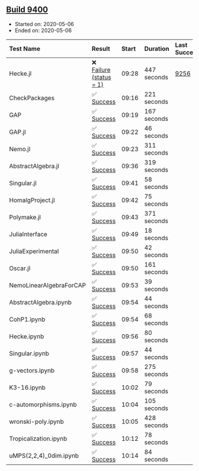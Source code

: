 ## [Build 9400](https://oscarci.mathematik.uni-kl.de/job/oscar/9400/)

* Started on: 2020-05-06
* Ended on: 2020-05-06

| Test Name    | Result | Start | Duration | Last Success | First Failure |
|:-------------|:-------|:------|:---------|:-------------|:--------------|
| Hecke.jl | ❌ [Failure (status = 1)](https://oscarci.mathematik.uni-kl.de/job/oscar/9400/artifact/logs/build-9400/Hecke.jl.log) | 09:28 | 447 seconds | [9256](https://oscarci.mathematik.uni-kl.de/job/oscar/9256/) | [9257](https://oscarci.mathematik.uni-kl.de/job/oscar/9257/) |
| CheckPackages | ✅ [Success](https://oscarci.mathematik.uni-kl.de/job/oscar/9400/artifact/logs/build-9400/CheckPackages.log) | 09:16 | 221 seconds |  |  |
| GAP | ✅ [Success](https://oscarci.mathematik.uni-kl.de/job/oscar/9400/artifact/logs/build-9400/GAP.log) | 09:19 | 167 seconds |  |  |
| GAP.jl | ✅ [Success](https://oscarci.mathematik.uni-kl.de/job/oscar/9400/artifact/logs/build-9400/GAP.jl.log) | 09:22 | 46 seconds |  |  |
| Nemo.jl | ✅ [Success](https://oscarci.mathematik.uni-kl.de/job/oscar/9400/artifact/logs/build-9400/Nemo.jl.log) | 09:23 | 311 seconds |  |  |
| AbstractAlgebra.jl | ✅ [Success](https://oscarci.mathematik.uni-kl.de/job/oscar/9400/artifact/logs/build-9400/AbstractAlgebra.jl.log) | 09:36 | 319 seconds |  |  |
| Singular.jl | ✅ [Success](https://oscarci.mathematik.uni-kl.de/job/oscar/9400/artifact/logs/build-9400/Singular.jl.log) | 09:41 | 58 seconds |  |  |
| HomalgProject.jl | ✅ [Success](https://oscarci.mathematik.uni-kl.de/job/oscar/9400/artifact/logs/build-9400/HomalgProject.jl.log) | 09:42 | 75 seconds |  |  |
| Polymake.jl | ✅ [Success](https://oscarci.mathematik.uni-kl.de/job/oscar/9400/artifact/logs/build-9400/Polymake.jl.log) | 09:43 | 371 seconds |  |  |
| JuliaInterface | ✅ [Success](https://oscarci.mathematik.uni-kl.de/job/oscar/9400/artifact/logs/build-9400/JuliaInterface.log) | 09:49 | 18 seconds |  |  |
| JuliaExperimental | ✅ [Success](https://oscarci.mathematik.uni-kl.de/job/oscar/9400/artifact/logs/build-9400/JuliaExperimental.log) | 09:50 | 42 seconds |  |  |
| Oscar.jl | ✅ [Success](https://oscarci.mathematik.uni-kl.de/job/oscar/9400/artifact/logs/build-9400/Oscar.jl.log) | 09:50 | 161 seconds |  |  |
| NemoLinearAlgebraForCAP | ✅ [Success](https://oscarci.mathematik.uni-kl.de/job/oscar/9400/artifact/logs/build-9400/NemoLinearAlgebraForCAP.log) | 09:53 | 39 seconds |  |  |
| AbstractAlgebra.ipynb | ✅ [Success](https://oscarci.mathematik.uni-kl.de/job/oscar/9400/artifact/logs/build-9400/AbstractAlgebra.ipynb.log) | 09:54 | 44 seconds |  |  |
| CohP1.ipynb | ✅ [Success](https://oscarci.mathematik.uni-kl.de/job/oscar/9400/artifact/logs/build-9400/CohP1.ipynb.log) | 09:54 | 68 seconds |  |  |
| Hecke.ipynb | ✅ [Success](https://oscarci.mathematik.uni-kl.de/job/oscar/9400/artifact/logs/build-9400/Hecke.ipynb.log) | 09:56 | 80 seconds |  |  |
| Singular.ipynb | ✅ [Success](https://oscarci.mathematik.uni-kl.de/job/oscar/9400/artifact/logs/build-9400/Singular.ipynb.log) | 09:57 | 44 seconds |  |  |
| g-vectors.ipynb | ✅ [Success](https://oscarci.mathematik.uni-kl.de/job/oscar/9400/artifact/logs/build-9400/g-vectors.ipynb.log) | 09:58 | 275 seconds |  |  |
| K3-16.ipynb | ✅ [Success](https://oscarci.mathematik.uni-kl.de/job/oscar/9400/artifact/logs/build-9400/K3-16.ipynb.log) | 10:02 | 79 seconds |  |  |
| c-automorphisms.ipynb | ✅ [Success](https://oscarci.mathematik.uni-kl.de/job/oscar/9400/artifact/logs/build-9400/c-automorphisms.ipynb.log) | 10:04 | 105 seconds |  |  |
| wronski-poly.ipynb | ✅ [Success](https://oscarci.mathematik.uni-kl.de/job/oscar/9400/artifact/logs/build-9400/wronski-poly.ipynb.log) | 10:05 | 428 seconds |  |  |
| Tropicalization.ipynb | ✅ [Success](https://oscarci.mathematik.uni-kl.de/job/oscar/9400/artifact/logs/build-9400/Tropicalization.ipynb.log) | 10:12 | 78 seconds |  |  |
| uMPS(2,2,4)_0dim.ipynb | ✅ [Success](https://oscarci.mathematik.uni-kl.de/job/oscar/9400/artifact/logs/build-9400/uMPS-2-2-4-_0dim.ipynb.log) | 10:14 | 84 seconds |  |  |
